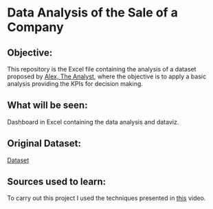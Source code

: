 # Data Analysis of the Sale of a Company

## Objective:
This repository is the Excel file containing the analysis of a dataset proposed by [Alex, The Analyst](https://www.udemy.com/course/bancos-de-dados-relacionais-basico-avancado/), where the objective is to apply a basic analysis providing the KPIs for decision making.
## What will be seen:
Dashboard in Excel containing the data analysis and dataviz.

## Original Dataset:
[Dataset](https://github.com/AlexTheAnalyst/Excel-Tutorial/blob/main/Excel%20Project%20Dataset.xlsx)

## Sources used to learn:
To carry out this project I used the techniques presented in [this](https://www.youtube.com/watch?v=opJgMj1IUrc) video.
